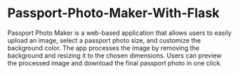 # Passport-Photo-Maker-With-Flask
Passport Photo Maker is a web-based application that allows users to easily upload an image, select a passport photo size, and customize the background color. The app processes the image by removing the background and resizing it to the chosen dimensions. Users can preview the processed image and download the final passport photo in one click.

